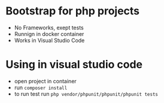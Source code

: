 # Bootstrap for php projects
- No Frameworks, exept tests
- Runnign in docker container
- Works in Visual Studio Code

# Using in visual studio code

- open project in container
- run `composer install`
- to run test run `php vendor/phpunit/phpunit/phpunit tests`